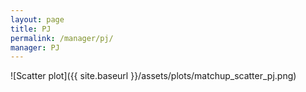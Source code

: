 ```yaml
---
layout: page
title: PJ
permalink: /manager/pj/
manager: PJ
---
```


<link rel="stylesheet" href="{{ '/assets/css/awards.css' | relative_url }}">

<script id="awards-data" type="application/json">
   {{ site.data.awards | jsonify }}
</script>

<script id="accolades-data" type="application/json">
   {{ site.data.accolades | jsonify }}
</script>

<script id="counts-data" type="application/json">
    {{ site.data.team-counts | jsonify }}
</script>

<div id="banner-wall" data-manager="{{ page.manager }}"></div>
<div id="accolades-wall"></div>

<script src="{{ '/assets/js/manager-awards.js' | relative_url }}"></script>

<canvas id="favoriteTeams"></canvas>
<script src="https://cdn.jsdelivr.net/npm/chart.js"></script>
<script src="{{ '/assets/js/team-counts.js' | relative_url }}"></script>

![Scatter plot]({{ site.baseurl }}/assets/plots/matchup_scatter_pj.png)
